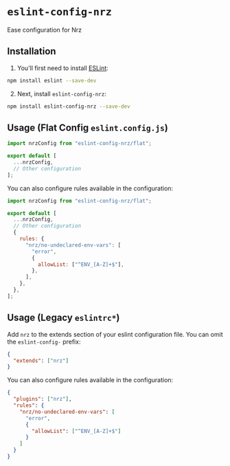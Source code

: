 # `eslint-config-nrz`

Ease configuration for Nrz

## Installation

1. You'll first need to install [ESLint](https://eslint.org/):

```sh
npm install eslint --save-dev
```

2. Next, install `eslint-config-nrz`:

```sh
npm install eslint-config-nrz --save-dev
```

## Usage (Flat Config `eslint.config.js`)

```js
import nrzConfig from "eslint-config-nrz/flat";

export default [
  ...nrzConfig,
  // Other configuration
];
```

You can also configure rules available in the configuration:

```js
import nrzConfig from "eslint-config-nrz/flat";

export default [
  ...nrzConfig,
  // Other configuration
  {
    rules: {
      "nrz/no-undeclared-env-vars": [
        "error",
        {
          allowList: ["^ENV_[A-Z]+$"],
        },
      ],
    },
  },
];
```

## Usage (Legacy `eslintrc*`)

Add `nrz` to the extends section of your eslint configuration file. You can omit the `eslint-config-` prefix:

```json
{
  "extends": ["nrz"]
}
```

You can also configure rules available in the configuration:

```json
{
  "plugins": ["nrz"],
  "rules": {
    "nrz/no-undeclared-env-vars": [
      "error",
      {
        "allowList": ["^ENV_[A-Z]+$"]
      }
    ]
  }
}
```
